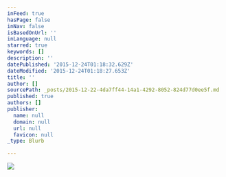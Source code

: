 ```yaml
---
inFeed: true
hasPage: false
inNav: false
isBasedOnUrl: ''
inLanguage: null
starred: true
keywords: []
description: ''
datePublished: '2015-12-24T01:18:32.629Z'
dateModified: '2015-12-24T01:18:27.653Z'
title: ''
author: []
sourcePath: _posts/2015-12-22-4da7ff44-14a1-4292-8052-824d77d0ee5f.md
published: true
authors: []
publisher:
  name: null
  domain: null
  url: null
  favicon: null
_type: Blurb

---
```

![](https://s3-us-west-2.amazonaws.com/the-grid-img/p/3a0f5b3184e71c81f59867cde609ece41cb31525.png)